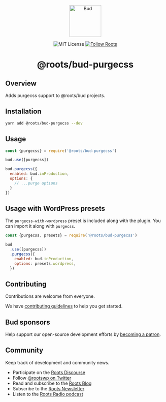 <p align="center">
  <img alt="Bud" src="https://cdn.roots.io/app/uploads/logo-bud.svg" height="100">
</p>

<p align="center">
  <img alt="MIT License" src="https://img.shields.io/github/license/roots/bud?color=%23525ddc&style=flat-square">
  <a href="https://twitter.com/rootswp">
    <img alt="Follow Roots" src="https://img.shields.io/twitter/follow/rootswp.svg?style=flat-square&color=1da1f2" />
  </a>
</p>

<h1 align="center">
  <strong>@roots/bud-purgecss</strong>
</h1>

## Overview

Adds purgecss support to @roots/bud projects.

## Installation

```sh
yarn add @roots/bud-purgecss --dev
```

## Usage

```js
const {purgecss} = require('@roots/bud-purgecss')

bud.use([purgecss])
```

```js
bud.purgecss({
  enabled: bud.inProduction,
  options: {
    // ...purge options
  }
})
```

## Usage with WordPress presets

The `purgecss-with-wordpress` preset is included along with the plugin. You can import it along with `purgecss`.

```js
const {purgecss, presets} = require('@roots/bud-purgecss')

bud
  .use([purgecss])
  .purgecss({
    enabled: bud.inProduction,
    options: presets.wordpress,
  })
```

## Contributing

Contributions are welcome from everyone.

We have [contributing guidelines](https://github.com/roots/guidelines/blob/master/CONTRIBUTING.md) to help you get started.

## Bud sponsors

Help support our open-source development efforts by [becoming a patron](https://www.patreon.com/rootsdev).

## Community

Keep track of development and community news.

- Participate on the [Roots Discourse](https://discourse.roots.io/)
- Follow [@rootswp on Twitter](https://twitter.com/rootswp)
- Read and subscribe to the [Roots Blog](https://roots.io/blog/)
- Subscribe to the [Roots Newsletter](https://roots.io/subscribe/)
- Listen to the [Roots Radio podcast](https://roots.io/podcast/)

